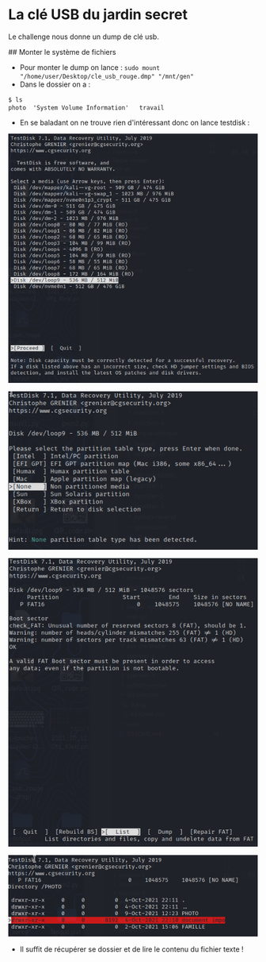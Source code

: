 # La clé USB du jardin secret

Le challenge nous donne un dump de clé usb.

## Monter le système de fichiers 

- Pour monter le dump on lance : `sudo mount "/home/user/Desktop/cle_usb_rouge.dmp" "/mnt/gen"`
- Dans le dossier on a :

```
$ ls
photo  'System Volume Information'   travail
``` 

- En se baladant on ne trouve rien d'intéressant donc on lance testdisk :

![img](0.png)

![img](1.png)

![img](2.png)

![img](3.png)

- Il suffit de récupérer se dossier et de lire le contenu du fichier texte !